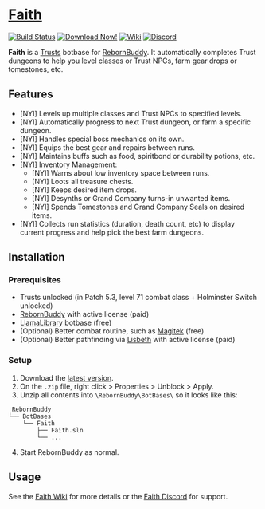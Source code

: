 ﻿
# [Faith](https://github.com/TheManta/Faith)

[![Build Status](https://github.com/TheManta/Faith/workflows/TODO_WORKFLOW_NAME/badge.svg)](https://github.com/TheManta/Faith/actions)
[![Download Now!](https://img.shields.io/badge/-DOWNLOAD-success)](https://github.com/TheManta/Faith/releases/latest)
[![Wiki](https://img.shields.io/badge/-WIKI-informational)](https://github.com/TheManta/Faith/wiki)
[![Discord](https://img.shields.io/discord/543591035847311360.svg?label=&logo=discord&logoColor=ffffff&color=7389D8&labelColor=6A7EC2)](https://discord.gg/4Y5HSjP)


**Faith** is a [Trusts](https://ffxiv.gamerescape.com/wiki/Trust_System) botbase for [RebornBuddy](https://www.rebornbuddy.com/).  It automatically completes Trust dungeons to help you level classes or Trust NPCs, farm gear drops or tomestones, etc.

## Features

 * [NYI] Levels up multiple classes and Trust NPCs to specified levels.
 * [NYI] Automatically progress to next Trust dungeon, or farm a specific dungeon.
 * [NYI] Handles special boss mechanics on its own.
 * [NYI] Equips the best gear and repairs between runs.
 * [NYI] Maintains buffs such as food, spiritbond or durability potions, etc.
 * [NYI] Inventory Management:
   * [NYI] Warns about low inventory space between runs.
   * [NYI] Loots all treasure chests.
   * [NYI] Keeps desired item drops.
   * [NYI] Desynths or Grand Company turns-in unwanted items.
   * [NYI] Spends Tomestones and Grand Company Seals on desired items.
 * [NYI] Collects run statistics (duration, death count, etc) to display current progress and help pick the best farm dungeons.

## Installation

### Prerequisites

 * Trusts unlocked (in Patch 5.3, level 71 combat class + Holminster Switch unlocked)
 * [RebornBuddy](https://www.rebornbuddy.com/) with active license (paid)
 * [LlamaLibrary](https://github.com/nt153133/LlamaLibrary) botbase (free)
 * (Optional) Better combat routine, such as [Magitek](https://discord.gg/rDsFbKr) (free)
 * (Optional) Better pathfinding via [Lisbeth](https://www.siune.io/) with active license (paid)

### Setup

 1. Download the [latest version](https://github.com/TheManta/Faith/releases/latest).
 2. On the `.zip` file, right click > Properties > Unblock > Apply.
 3. Unzip all contents into `\RebornBuddy\BotBases\` so it looks like this:
```
 RebornBuddy
└── BotBases
    └── Faith
        ├── Faith.sln
        └── ...
```
 4. Start RebornBuddy as normal.

## Usage

See the [Faith Wiki](https://github.com/TheManta/Faith/wiki) for more details or the [Faith Discord](https://discord.gg/4Y5HSjP) for support.
